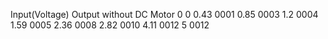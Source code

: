 Input(Voltage)	Output without DC Motor
0	0
0.43	0001
0.85	0003
1.2	0004
1.59	0005
2.36	0008
2.82	0010
4.11	0012
5	0012

